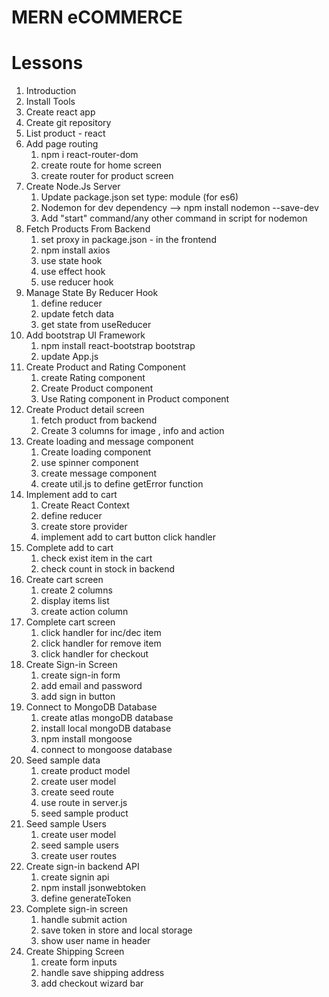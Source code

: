 # MERN eCOMMERCE

# Lessons

1. Introduction
2. Install Tools
3. Create react app
4. Create git repository
5. List product - react
6. Add page routing
   1. npm i react-router-dom
   2. create route for home screen
   3. create router for product screen
7. Create Node.Js Server
   1. Update package.json set type: module (for es6)
   2. Nodemon for dev dependency --> npm install nodemon --save-dev
   3. Add "start" command/any other command in script for nodemon
8. Fetch Products From Backend
   1. set proxy in package.json - in the frontend
   2. npm install axios
   3. use state hook
   4. use effect hook
   5. use reducer hook
9. Manage State By Reducer Hook
   1. define reducer
   2. update fetch data
   3. get state from useReducer
10. Add bootstrap UI Framework
    1. npm install react-bootstrap bootstrap
    2. update App.js
11. Create Product and Rating Component
    1. create Rating component
    2. Create Product component
    3. Use Rating component in Product component
12. Create Product detail screen
    1. fetch product from backend
    2. Create 3 columns for image , info and action
13. Create loading and message component
    1. Create loading component
    2. use spinner component
    3. create message component
    4. create util.js to define getError function
14. Implement add to cart
    1. Create React Context
    2. define reducer
    3. create store provider
    4. implement add to cart button click handler
15. Complete add to cart
    1. check exist item in the cart
    2. check count in stock in backend
16. Create cart screen
    1. create 2 columns
    2. display items list
    3. create action column
17. Complete cart screen
    1. click handler for inc/dec item
    2. click handler for remove item
    3. click handler for checkout
18. Create Sign-in Screen
    1. create sign-in form
    2. add email and password
    3. add sign in button
19. Connect to MongoDB Database
    1. create atlas mongoDB database
    2. install local mongoDB database
    3. npm install mongoose
    4. connect to mongoose database
20. Seed sample data
    1. create product model
    2. create user model
    3. create seed route
    4. use route in server.js
    5. seed sample product
21. Seed sample Users
    1. create user model
    2. seed sample users
    3. create user routes
22. Create sign-in backend API
    1. create signin api
    2. npm install jsonwebtoken
    3. define generateToken
23. Complete sign-in screen
    1. handle submit action
    2. save token in store and local storage
    3. show user name in header
24. Create Shipping Screen
    1. create form inputs
    2. handle save shipping address
    3. add checkout wizard bar
